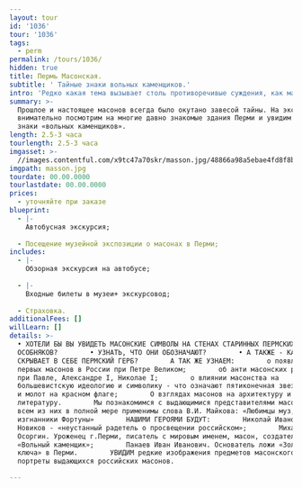 ```yaml
---
layout: tour
id: '1036'
tour: '1036'
tags:
  - perm
permalink: /tours/1036/
hidden: true
title: Пермь Масонская.
subtitle: ' Тайные знаки вольных каменщиков.'
intro: 'Редко какая тема вызывает столь противоречивые суждения, как масонство.'
summary: >-
  Прошлое и настоящее масонов всегда было окутано завесой тайны. На экскурсии мы
  внимательно посмотрим на многие давно знакомые здания Перми и увидим на них
  знаки «вольных каменщиков».
length: 2.5-3 часа
tourlength: 2.5-3 часа
imgasset: >-
  //images.contentful.com/x9tc47a70skr/masson.jpg/48866a98a5ebae4fd8f8b544c976177e/masson.jpg
imgpath: masson.jpg
tourdate: 00.00.0000
tourlastdate: 00.00.0000
prices:
  - уточняйте при заказе
blueprint:
  - |-
    Автобусная экскурсия;
     
  - Посещение музейной экспозиции о масонах в Перми;
includes:
  - |-
    Обзорная экскурсия на автобусе;
     
  - |-
    Входные билеты в музеи+ экскурсовод;
     
  - Страховка.
additionalFees: []
willLearn: []
details: >-
  • ХОТЕЛИ БЫ ВЫ УВИДЕТЬ МАСОНСКИЕ СИМВОЛЫ НА СТЕНАХ СТАРИННЫХ ПЕРМСКИХ
  ОСОБНЯКОВ?        • УЗНАТЬ, ЧТО ОНИ ОБОЗНАЧАЮТ?        • А ТАКЖЕ - КАКИЕ ТАЙНЫ
  СКРЫВАЕТ В СЕБЕ ПЕРМСКИЙ ГЕРБ?        А ТАК ЖЕ УЗНАЕМ:        о появлении
  первых масонов в России при Петре Великом;        об анти масонских репрессиях
  при Павле, Александре I, Николае I;        о влиянии масонства на
  большевистскую идеологию и символику - что означают пятиконечная звезда, серп
  и молот на красном флаге;        О взглядах масонов на архитектуру и
  литературу.        Мы познакомимся с выдающимися представителями масонства. Ко
  всем из них в полной мере применимы слова В.И. Майкова: «Любимцы муз,
  изгнанники Фортуны»        НАШИМИ ГЕРОЯМИ БУДУТ:        Николай Иванович
  Новиков - «неустанный радетель о просвещении российском»;        Михаил
  Осоргин. Уроженец г.Перми, писатель с мировым именем, масон, создатель романа
  «Вольный каменщик»;        Панаев Иван Иванович. Основатель ложи «Золотого
  ключа» в Перми.        УВИДИМ редкие изображения предметов масонского культа,
  портреты выдающихся российских масонов.

---
```

